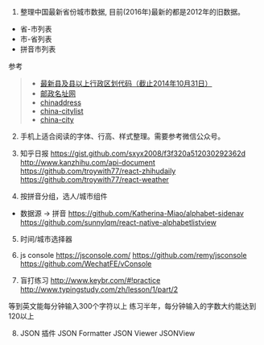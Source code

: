 1. 整理中国最新省份城市数据, 目前(2016年)最新的都是2012年的旧数据。
 - 省-市列表
 - 市-省列表
 - 拼音市列表

  参考
> - [最新县及县以上行政区划代码（截止2014年10月31日）](http://www.stats.gov.cn/tjsj/tjbz/xzqhdm/201504/t20150415_712722.html)
> - [邮政名址网](http://www.cpdc.com.cn/web/)
> - [chinaddress](https://github.com/cnluzhang/chinaddress)
> - [china-citylist](https://github.com/ewen0930/china-citylist)
> - [china-city](https://github.com/SSOOnline/china-city)

2. 手机上适合阅读的字体、行高、样式整理。需要参考微信公众号。

3. 知乎日报
https://gist.github.com/sxyx2008/f3f320a512030292362d
http://www.kanzhihu.com/api-document
https://github.com/troywith77/react-zhihudaily
https://github.com/troywith77/react-weather

4. 按拼音分组，选人/城市组件
 - 数据源 -> 拼音
https://github.com/Katherina-Miao/alphabet-sidenav
https://github.com/sunnylqm/react-native-alphabetlistview

5. 时间/城市选择器

6. js console
https://jsconsole.com/
https://github.com/remy/jsconsole
https://github.com/WechatFE/vConsole

7. 盲打练习
http://www.keybr.com/#!practice
http://www.typingstudy.com/zh/lesson/1/part/2

等到英文能每分钟输入300个字符以上
练习半年，每分钟输入的字数大约能达到120以上

8. JSON 插件
JSON Formatter
JSON Viewer
JSONView
